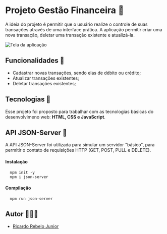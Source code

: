 # Projeto Gestão Financeira 🐷

A ideia do projeto é permitir que o usuário realize o controle de suas transações através de uma interface prática. A aplicação permitir criar uma nova transação, deletar uma transação existente e atualizá-la.

![Tela da aplicação](./img/tela-projeto.pngm)

## Funcionalidades 🤪

- Cadastrar novas transações, sendo elas de débito ou crédito;
- Atualizar transações existentes;
- Deletar transações existentes;

## Tecnologias 🤖

Esse projeto foi proposto para trabalhar com as tecnologias básicas do desenvolvimeno web: **HTML, CSS e JavaScript**.

## API JSON-Server 📝

A API JSON-Server foi utilizada para simular um servidor "básico", para permitir o contato de requisições HTTP (GET, POST, PULL e DELETE).

#### Instalação

```http
  npm init -y
  npm i json-server
```

#### Compilação

```http
  npm run json-server
```

## Autor 🧙🏼‍♂️

- [Ricardo Rebelo Junior](https://www.linkedin.com/in/rrebelojr/)
